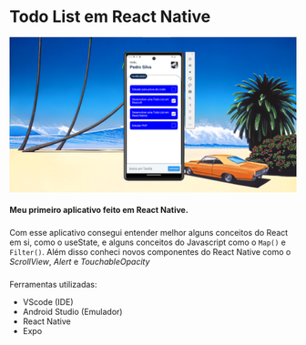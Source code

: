 # Todo List em React Native

![Alt text](./assets/image-1.png)

#### Meu primeiro aplicativo feito em React Native.

###

Com esse aplicativo consegui entender melhor alguns conceitos do React em si, como o useState, e alguns conceitos do Javascript como o `Map()` e `Filter()`.
Além disso conheci novos componentes do React Native como o _ScrollView_, _Alert_ e _TouchableOpacity_

###

Ferramentas utilizadas:

- VScode (IDE)
- Android Studio (Emulador)
- React Native
- Expo
